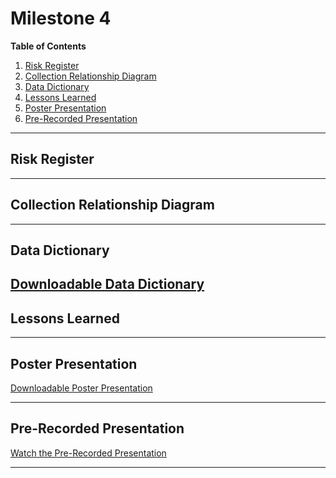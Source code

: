 # Milestone 4

[//]: # (Feel free to add all of your deliverables here whenever they're completed)

**Table of Contents**  
1. [Risk Register](#risk-register)  
2. [Collection Relationship Diagram](#collection-relationship-diagram)  
3. [Data Dictionary](#data-dictionary)  
4. [Lessons Learned](#lessons-learned)  
5. [Poster Presentation](#poster-presentation)  
6. [Pre-Recorded Presentation](#pre-recorded-presentation)  

---

## Risk Register  
 
---

## Collection Relationship Diagram  
 
---

## Data Dictionary  
[Downloadable Data Dictionary](https://github.com/cis-famu/Quantum-Mavericks-StudyBuddy/blob/main/Documents/Quantum%20Mavericks%20Data%20Dictionary.pdf)
---

## Lessons Learned  
 
---

## Poster Presentation  
[Downloadable Poster Presentation](https://github.com/cis-famu/Quantum-Mavericks-StudyBuddy/blob/main/Documents/CISPosterTemplate.pptx)

---

## Pre-Recorded Presentation  
[Watch the Pre-Recorded Presentation](https://youtu.be/uchni4di3Sw)

---

